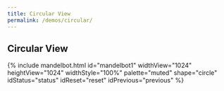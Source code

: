 ```yaml
---
title: Circular View
permalink: /demos/circular/
---
```


Circular View
-------------

{% include mandelbot.html id="mandelbot1" widthView="1024" heightView="1024" widthStyle="100%" palette="muted" shape="circle" idStatus="status" idReset="reset" idPrevious="previous" %}
